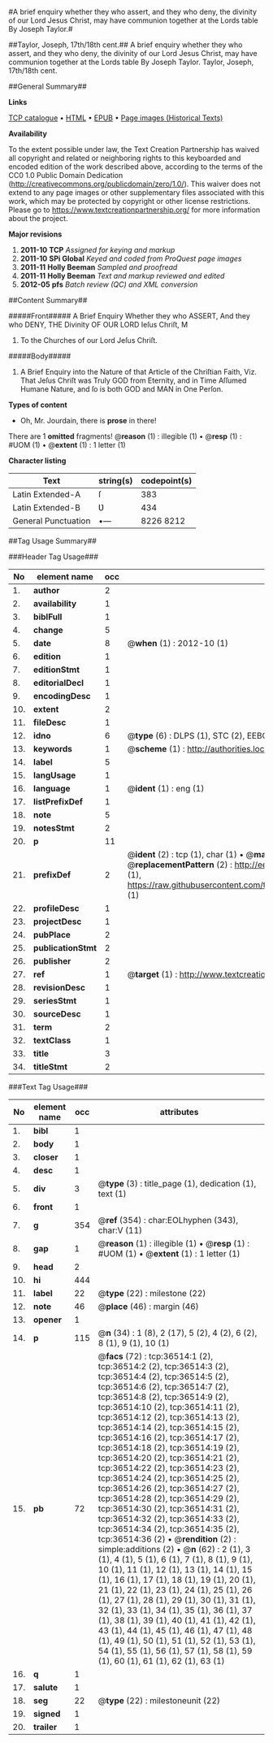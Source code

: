 #A brief enquiry whether they who assert, and they who deny, the divinity of our Lord Jesus Christ, may have communion together at the Lords table By Joseph Taylor.#

##Taylor, Joseph, 17th/18th cent.##
A brief enquiry whether they who assert, and they who deny, the divinity of our Lord Jesus Christ, may have communion together at the Lords table By Joseph Taylor.
Taylor, Joseph, 17th/18th cent.

##General Summary##

**Links**

[TCP catalogue](http://www.ota.ox.ac.uk/tcp/)  • 
[HTML](http://tei.it.ox.ac.uk/tcp/Texts-HTML/free/A64/A64226.html)  • 
[EPUB](http://tei.it.ox.ac.uk/tcp/Texts-EPUB/free/A64/A64226.epub) • 
[Page images (Historical Texts)](https://historicaltexts.jisc.ac.uk/eebo-99832046e)

**Availability**

To the extent possible under law, the Text Creation Partnership has waived all copyright and related or neighboring rights to this keyboarded and encoded edition of the work described above, according to the terms of the CC0 1.0 Public Domain Dedication (http://creativecommons.org/publicdomain/zero/1.0/). This waiver does not extend to any page images or other supplementary files associated with this work, which may be protected by copyright or other license restrictions. Please go to https://www.textcreationpartnership.org/ for more information about the project.

**Major revisions**

1. __2011-10__ __TCP__ *Assigned for keying and markup*
1. __2011-10__ __SPi Global__ *Keyed and coded from ProQuest page images*
1. __2011-11__ __Holly Beeman__ *Sampled and proofread*
1. __2011-11__ __Holly Beeman__ *Text and markup reviewed and edited*
1. __2012-05__ __pfs__ *Batch review (QC) and XML conversion*

##Content Summary##

#####Front#####
A Brief Enquiry Whether they who ASSERT, And they who DENY, THE Divinity OF OUR LORD Ieſus Chriſt, M
1. To the Churches of our Lord Jeſus Chriſt.

#####Body#####

1. A Brief Enquiry into the Nature of that Article of the Chriſtian Faith, Viz. That Jeſus Chriſt was Truly GOD from Eternity, and in Time Aſſumed Humane Nature, and ſo is both GOD and MAN in One Perſon.

**Types of content**

  * Oh, Mr. Jourdain, there is **prose** in there!

There are 1 **omitted** fragments! 
 @__reason__ (1) : illegible (1)  •  @__resp__ (1) : #UOM (1)  •  @__extent__ (1) : 1 letter (1)

**Character listing**


|Text|string(s)|codepoint(s)|
|---|---|---|
|Latin Extended-A|ſ|383|
|Latin Extended-B|Ʋ|434|
|General Punctuation|•—|8226 8212|

##Tag Usage Summary##

###Header Tag Usage###

|No|element name|occ|attributes|
|---|---|---|---|
|1.|__author__|2||
|2.|__availability__|1||
|3.|__biblFull__|1||
|4.|__change__|5||
|5.|__date__|8| @__when__ (1) : 2012-10 (1)|
|6.|__edition__|1||
|7.|__editionStmt__|1||
|8.|__editorialDecl__|1||
|9.|__encodingDesc__|1||
|10.|__extent__|2||
|11.|__fileDesc__|1||
|12.|__idno__|6| @__type__ (6) : DLPS (1), STC (2), EEBO-CITATION (1), PROQUEST (1), VID (1)|
|13.|__keywords__|1| @__scheme__ (1) : http://authorities.loc.gov/ (1)|
|14.|__label__|5||
|15.|__langUsage__|1||
|16.|__language__|1| @__ident__ (1) : eng (1)|
|17.|__listPrefixDef__|1||
|18.|__note__|5||
|19.|__notesStmt__|2||
|20.|__p__|11||
|21.|__prefixDef__|2| @__ident__ (2) : tcp (1), char (1)  •  @__matchPattern__ (2) : ([0-9\-]+):([0-9IVX]+) (1), (.+) (1)  •  @__replacementPattern__ (2) : http://eebo.chadwyck.com/downloadtiff?vid=$1&page=$2 (1), https://raw.githubusercontent.com/textcreationpartnership/Texts/master/tcpchars.xml#$1 (1)|
|22.|__profileDesc__|1||
|23.|__projectDesc__|1||
|24.|__pubPlace__|2||
|25.|__publicationStmt__|2||
|26.|__publisher__|2||
|27.|__ref__|1| @__target__ (1) : http://www.textcreationpartnership.org/docs/. (1)|
|28.|__revisionDesc__|1||
|29.|__seriesStmt__|1||
|30.|__sourceDesc__|1||
|31.|__term__|2||
|32.|__textClass__|1||
|33.|__title__|3||
|34.|__titleStmt__|2||


###Text Tag Usage###

|No|element name|occ|attributes|
|---|---|---|---|
|1.|__bibl__|1||
|2.|__body__|1||
|3.|__closer__|1||
|4.|__desc__|1||
|5.|__div__|3| @__type__ (3) : title_page (1), dedication (1), text (1)|
|6.|__front__|1||
|7.|__g__|354| @__ref__ (354) : char:EOLhyphen (343), char:V (11)|
|8.|__gap__|1| @__reason__ (1) : illegible (1)  •  @__resp__ (1) : #UOM (1)  •  @__extent__ (1) : 1 letter (1)|
|9.|__head__|2||
|10.|__hi__|444||
|11.|__label__|22| @__type__ (22) : milestone (22)|
|12.|__note__|46| @__place__ (46) : margin (46)|
|13.|__opener__|1||
|14.|__p__|115| @__n__ (34) : 1 (8), 2 (17), 5 (2), 4 (2), 6 (2), 8 (1), 9 (1), 10 (1)|
|15.|__pb__|72| @__facs__ (72) : tcp:36514:1 (2), tcp:36514:2 (2), tcp:36514:3 (2), tcp:36514:4 (2), tcp:36514:5 (2), tcp:36514:6 (2), tcp:36514:7 (2), tcp:36514:8 (2), tcp:36514:9 (2), tcp:36514:10 (2), tcp:36514:11 (2), tcp:36514:12 (2), tcp:36514:13 (2), tcp:36514:14 (2), tcp:36514:15 (2), tcp:36514:16 (2), tcp:36514:17 (2), tcp:36514:18 (2), tcp:36514:19 (2), tcp:36514:20 (2), tcp:36514:21 (2), tcp:36514:22 (2), tcp:36514:23 (2), tcp:36514:24 (2), tcp:36514:25 (2), tcp:36514:26 (2), tcp:36514:27 (2), tcp:36514:28 (2), tcp:36514:29 (2), tcp:36514:30 (2), tcp:36514:31 (2), tcp:36514:32 (2), tcp:36514:33 (2), tcp:36514:34 (2), tcp:36514:35 (2), tcp:36514:36 (2)  •  @__rendition__ (2) : simple:additions (2)  •  @__n__ (62) : 2 (1), 3 (1), 4 (1), 5 (1), 6 (1), 7 (1), 8 (1), 9 (1), 10 (1), 11 (1), 12 (1), 13 (1), 14 (1), 15 (1), 16 (1), 17 (1), 18 (1), 19 (1), 20 (1), 21 (1), 22 (1), 23 (1), 24 (1), 25 (1), 26 (1), 27 (1), 28 (1), 29 (1), 30 (1), 31 (1), 32 (1), 33 (1), 34 (1), 35 (1), 36 (1), 37 (1), 38 (1), 39 (1), 40 (1), 41 (1), 42 (1), 43 (1), 44 (1), 45 (1), 46 (1), 47 (1), 48 (1), 49 (1), 50 (1), 51 (1), 52 (1), 53 (1), 54 (1), 55 (1), 56 (1), 57 (1), 58 (1), 59 (1), 60 (1), 61 (1), 62 (1), 63 (1)|
|16.|__q__|1||
|17.|__salute__|1||
|18.|__seg__|22| @__type__ (22) : milestoneunit (22)|
|19.|__signed__|1||
|20.|__trailer__|1||

